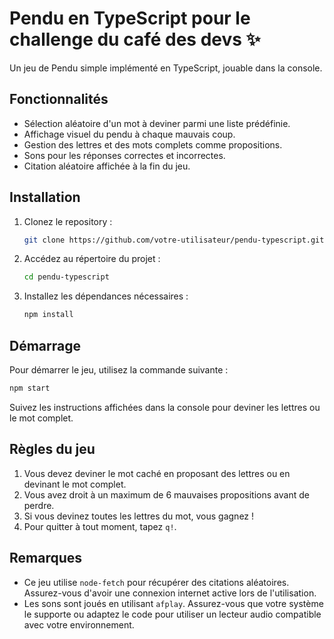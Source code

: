 # Pendu en TypeScript pour le challenge du café des devs ✨

Un jeu de Pendu simple implémenté en TypeScript, jouable dans la console.

## Fonctionnalités

- Sélection aléatoire d'un mot à deviner parmi une liste prédéfinie.
- Affichage visuel du pendu à chaque mauvais coup.
- Gestion des lettres et des mots complets comme propositions.
- Sons pour les réponses correctes et incorrectes.
- Citation aléatoire affichée à la fin du jeu.

## Installation

1. Clonez le repository :

   ```bash
   git clone https://github.com/votre-utilisateur/pendu-typescript.git
   ```

2. Accédez au répertoire du projet :

   ```bash
   cd pendu-typescript
   ```

3. Installez les dépendances nécessaires :

   ```bash
   npm install
   ```

## Démarrage

Pour démarrer le jeu, utilisez la commande suivante :

```bash
npm start
```

Suivez les instructions affichées dans la console pour deviner les lettres ou le mot complet.

## Règles du jeu

1. Vous devez deviner le mot caché en proposant des lettres ou en devinant le mot complet.
2. Vous avez droit à un maximum de 6 mauvaises propositions avant de perdre.
3. Si vous devinez toutes les lettres du mot, vous gagnez !
4. Pour quitter à tout moment, tapez `q!`.

## Remarques

- Ce jeu utilise `node-fetch` pour récupérer des citations aléatoires. Assurez-vous d'avoir une connexion internet active lors de l'utilisation.
- Les sons sont joués en utilisant `afplay`. Assurez-vous que votre système le supporte ou adaptez le code pour utiliser un lecteur audio compatible avec votre environnement.